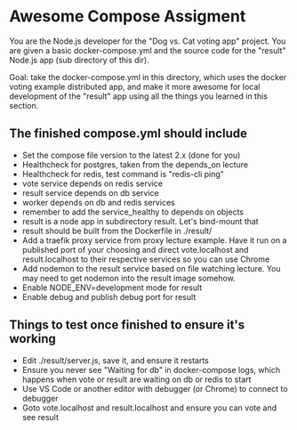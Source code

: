 # Awesome Compose Assigment

You are the Node.js developer for the "Dog vs. Cat voting app" project.
You are given a basic docker-compose.yml and the source code for the "result"
Node.js app (sub directory of this dir).

Goal: take the docker-compose.yml in this directory, which uses the docker
voting example distributed app, and make it more awesome for local development
of the "result" app using all the things you learned in this section.

## The finished compose.yml should include

* Set the compose file version to the latest 2.x (done for you)
* Healthcheck for postgres, taken from the depends_on lecture
* Healthcheck for redis, test command is "redis-cli ping"
* vote service depends on redis service
* result service depends on db service
* worker depends on db and redis services
* remember to add the service_healthy to depends on objects
* result is a node app in subdirectory result. Let's bind-mount that
* result should be built from the Dockerfile in ./result/
* Add a traefik proxy service from proxy lecture example. Have it run
on a published port of your choosing and direct vote.localhost and
result.localhost to their respective services so you can use Chrome
* Add nodemon to the result service based on file watching lecture. You
may need to get nodemon into the result image somehow.
* Enable NODE_ENV=development mode for result
* Enable debug and publish debug port for result

## Things to test once finished to ensure it's working

* Edit ./result/server.js, save it, and ensure it restarts
* Ensure you never see "Waiting for db" in docker-compose logs, which happens
when vote or result are waiting on db or redis to start
* Use VS Code or another editor with debugger (or Chrome) to connect to debugger
* Goto vote.localhost and result.localhost and ensure you can vote and see result

